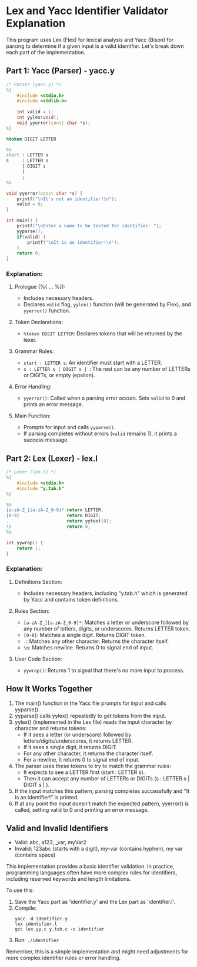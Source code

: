 # Lex and Yacc Identifier Validator Explanation

This program uses Lex (Flex) for lexical analysis and Yacc (Bison) for parsing to determine if a given input is a valid identifier. Let's break down each part of the implementation.

## Part 1: Yacc (Parser) - yacc.y

```yacc
/* Parser (yacc.y) */
%{
    #include <stdio.h>
    #include <stdlib.h>
    
    int valid = 1;
    int yylex(void);
    void yyerror(const char *s);
%}

%token DIGIT LETTER

%%
start : LETTER s
s     : LETTER s
      | DIGIT s
      |
      ;
%%

void yyerror(const char *s) {
    printf("\nIt's not an identifier!\n");
    valid = 0;
}

int main() {
    printf("\nEnter a name to be tested for identifier: ");
    yyparse();
    if(valid) {
        printf("\nIt is an identifier!\n");
    }
    return 0;
}
```

### Explanation:

1. Prologue (%{ ... %}):
   - Includes necessary headers.
   - Declares `valid` flag, `yylex()` function (will be generated by Flex), and `yyerror()` function.

2. Token Declarations:
   - `%token DIGIT LETTER`: Declares tokens that will be returned by the lexer.

3. Grammar Rules:
   - `start : LETTER s`: An identifier must start with a LETTER.
   - `s : LETTER s | DIGIT s | `: The rest can be any number of LETTERs or DIGITs, or empty (epsilon).

4. Error Handling:
   - `yyerror()`: Called when a parsing error occurs. Sets `valid` to 0 and prints an error message.

5. Main Function:
   - Prompts for input and calls `yyparse()`.
   - If parsing completes without errors (`valid` remains 1), it prints a success message.

## Part 2: Lex (Lexer) - lex.l

```lex
/* Lexer (lex.l) */
%{
    #include <stdio.h>
    #include "y.tab.h"
%}

%%
[a-zA-Z_][a-zA-Z_0-9]* return LETTER;
[0-9]                  return DIGIT;
.                      return yytext[0];
\n                     return 0;
%%

int yywrap() {
    return 1;
}
```

### Explanation:

1. Definitions Section:
   - Includes necessary headers, including "y.tab.h" which is generated by Yacc and contains token definitions.

2. Rules Section:
   - `[a-zA-Z_][a-zA-Z_0-9]*`: Matches a letter or underscore followed by any number of letters, digits, or underscores. Returns LETTER token.
   - `[0-9]`: Matches a single digit. Returns DIGIT token.
   - `.`: Matches any other character. Returns the character itself.
   - `\n`: Matches newline. Returns 0 to signal end of input.

3. User Code Section:
   - `yywrap()`: Returns 1 to signal that there's no more input to process.

## How It Works Together

1. The main() function in the Yacc file prompts for input and calls yyparse().
2. yyparse() calls yylex() repeatedly to get tokens from the input.
3. yylex() (implemented in the Lex file) reads the input character by character and returns tokens:
   - If it sees a letter (or underscore) followed by letters/digits/underscores, it returns LETTER.
   - If it sees a single digit, it returns DIGIT.
   - For any other character, it returns the character itself.
   - For a newline, it returns 0 to signal end of input.
4. The parser uses these tokens to try to match the grammar rules:
   - It expects to see a LETTER first (start : LETTER s).
   - Then it can accept any number of LETTERs or DIGITs (s : LETTER s | DIGIT s | ).
5. If the input matches this pattern, parsing completes successfully and "It is an identifier!" is printed.
6. If at any point the input doesn't match the expected pattern, yyerror() is called, setting valid to 0 and printing an error message.

## Valid and Invalid Identifiers

- Valid: abc, a123, _var, myVar2
- Invalid: 123abc (starts with a digit), my-var (contains hyphen), my var (contains space)

This implementation provides a basic identifier validation. In practice, programming languages often have more complex rules for identifiers, including reserved keywords and length limitations.

To use this:
1. Save the Yacc part as 'identifier.y' and the Lex part as 'identifier.l'.
2. Compile: 
   ```
   yacc -d identifier.y
   lex identifier.l
   gcc lex.yy.c y.tab.c -o identifier
   ```
3. Run: `./identifier`

Remember, this is a simple implementation and might need adjustments for more complex identifier rules or error handling.
